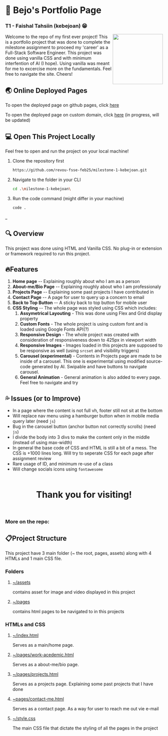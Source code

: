 # 🚀 Bejo's Portfolio Page 

### T1 - Faishal Tahsiin (kebejoan) 😁


<img align="right" width="160px" src="https://media1.tenor.com/m/tWD3GjJcoHgAAAAd/spongebob-computer.gif">

Welcome to the repo of my first ever project! This is a portfolio project that was done to complete the milestone assignment to proceed my 'career' as a Full-Stack Software Engineer. This project was done using vanilla CSS and with minimum interfention of AI (I hope). Using vanilla was meant for me to excercise more on the fundamentals. Feel free to navigate the site. Cheers!

## 🌏 Online Deployed Pages

To open the deployed page on github pages, click [here](https://revou-fsse-feb25.github.io/milestone-1-kebejoan/index.html)

To open the deployed page on custom domain, click [here](https://revou-fsse-feb25.github.io/milestone-1-kebejoan/index.html) (in progress, will be updated)

## 💻 Open This Project Locally

Feel free to open and run the project on your local machine!

1. Clone the repository first
   ```sh
   https://github.com/revou-fsse-feb25/milestone-1-kebejoan.git
2. Navigate to the folder in your CLI
   ```sh
   cd .\milestone-1-kebejoan\
3. Run the code command (might differ in your machine)
   ```sh
   code .

_

## 🔍 Overview

This project was done using HTML and Vanilla CSS. No plug-in or extension or framework required to run this project.  

## 🔥Features

1.  **Home page** -- Explaining roughly about who I am as a person
2.  **About-me/Bio Page** -- Explaining roughly about who I am professionaly
3.  **Projects Page** -- Explaining some past projects I have contributed in
4.  **Contact Page** -- A page for user to query up a concern to email
5.  **Back to Top Button** -- A sticky back to top button for mobile user
6.  **CSS Styling** -- The whole page was styled using CSS which includes:
    1.  **Assymetrical Layouting** - This was done using Flex and Grid display property
    2.  **Custom Fonts** - The whole project is using custom font and is loaded using Google Fonts API(?)
    3.  **Responsive Design** - The whole project was created with consideration of responsiveness down to 425px in viewport width
    4.  **Responsive Images** - Images loaded in this projects are supposed to be responsive as well (using `srcset` and visibility triggers)
    5. **Carousel (experimental)** - Contents in Projects page are made to be inside of a carousel. This one is experimental using modified source-code generated by AI. Swipable and have buttons to navigate carousel.
    6. **General Animation** - General animation is also added to every page. Feel free to navigate and try

## 💦 Issues (or to Improve)
  - In a page where the content is not full vh, footer still not sit at the bottom
  - Will replace nav menu using a hamburger button when in mobile media query later (need `js`)
  - Bug in the carousel button (anchor button not correctly scrolls) (need `js`)
  - I divide the body into 3 divs to make the content only in the middle (instead of using max-width)
  - In general the base code of CSS and HTML is still a bit of a mess. The CSS is +1000 lines long. Will try to seperate CSS for each page after assignment review
  - Rare usage of ID, and minimum re-use of a class
  - Will change socials icons using `fontawesome`
<br><br>

<h1 align=center>Thank you for visiting! </h1>
<br>

### More on the repo:
## 📋Project Structure
This project have 3 main folder (~ the root, pages, assets) along with 4 HTMLs and 1 main CSS file.

### Folders

1. [~/assets](https://github.com/revou-fsse-feb25/milestone-1-kebejoan/tree/main/assets)
  
    contains asset for image and video displayed in this project

2. [~/pages](https://github.com/revou-fsse-feb25/milestone-1-kebejoan/tree/main/pages)
  
    contains html pages to be navigated to in this projects

### HTMLs and CSS

1. [~/index.html](https://github.com/revou-fsse-feb25/milestone-1-kebejoan/tree/main/index.html)
   
   Serves as a main/home page.

2. [~/pages/work-acedemic.html](https://github.com/revou-fsse-feb25/milestone-1-kebejoan/tree/main/pages/work-academic.html)
   
    Serves as a about-me/bio page.

3. [~/pages/projects.html](https://github.com/revou-fsse-feb25/milestone-1-kebejoan/tree/main/pages/projects.html)

    Serves as a projects page. Explaining some past projects that I have done

4. [~pages/contact-me.html](https://github.com/revou-fsse-feb25/milestone-1-kebejoan/tree/main/pages/contact-me.html)


    Serves as a contact page. As a way for user to reach me out vie e-mail

5. [~/style.css](https://github.com/revou-fsse-feb25/milestone-1-kebejoan/tree/main/index.html)

    The main CSS file that dictate the styling of all the pages in the project

